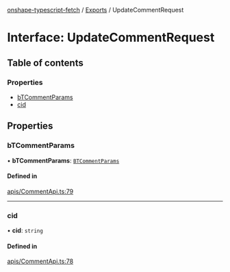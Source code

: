 [onshape-typescript-fetch](../README.md) / [Exports](../modules.md) / UpdateCommentRequest

# Interface: UpdateCommentRequest

## Table of contents

### Properties

- [bTCommentParams](UpdateCommentRequest.md#btcommentparams)
- [cid](UpdateCommentRequest.md#cid)

## Properties

### bTCommentParams

• **bTCommentParams**: [`BTCommentParams`](BTCommentParams.md)

#### Defined in

[apis/CommentApi.ts:79](https://github.com/toebes/onshape-typescript-fetch/blob/3e11ae1/apis/CommentApi.ts#L79)

___

### cid

• **cid**: `string`

#### Defined in

[apis/CommentApi.ts:78](https://github.com/toebes/onshape-typescript-fetch/blob/3e11ae1/apis/CommentApi.ts#L78)
